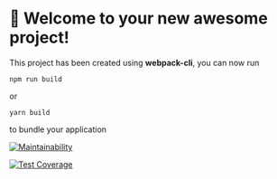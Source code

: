 # 🚀 Welcome to your new awesome project!

This project has been created using **webpack-cli**, you can now run

```
npm run build
```

or

```
yarn build
```

to bundle your application


[![Maintainability](https://api.codeclimate.com/v1/badges/0b92955db78000d6a42a/maintainability)](https://codeclimate.com/github/AVmyasoedov88/frontend-project-11/maintainability)

[![Test Coverage](https://api.codeclimate.com/v1/badges/0b92955db78000d6a42a/test_coverage)](https://codeclimate.com/github/AVmyasoedov88/frontend-project-11/test_coverage)